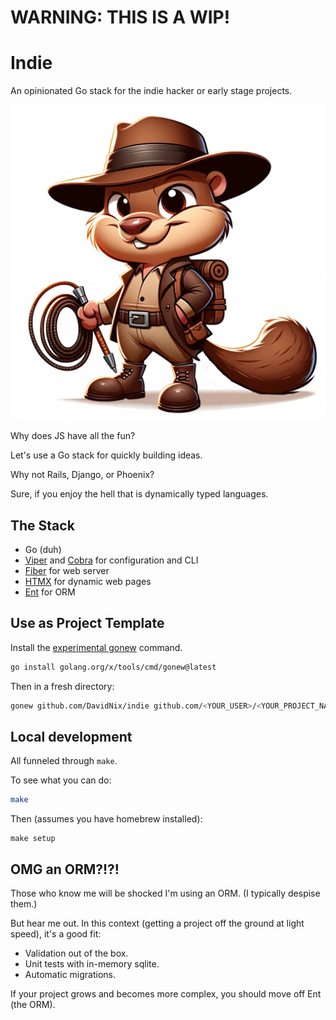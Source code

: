 # WARNING: THIS IS A WIP!

# Indie
An opinionated Go stack for the indie hacker or early stage projects.

![indie-logo.png](indie-logo.png)

Why does JS have all the fun?

Let's use a Go stack for quickly building ideas.

Why not Rails, Django, or Phoenix?

Sure, if you enjoy the hell that is dynamically typed languages.

## The Stack
- Go (duh)
- [Viper](https://github.com/spf13/viper) and [Cobra](https://github.com/spf13/cobra) for configuration and CLI
- [Fiber](https://gofiber.io) for web server
- [HTMX](https://htmx.org) for dynamic web pages
- [Ent](https://entgo.io) for ORM

## Use as Project Template

Install the [experimental gonew](https://go.dev/blog/gonew) command.

```sh
go install golang.org/x/tools/cmd/gonew@latest
```

Then in a fresh directory:

```sh
gonew github.com/DavidNix/indie github.com/<YOUR_USER>/<YOUR_PROJECT_NAME>
```

## Local development

All funneled through `make`.

To see what you can do:
```sh
make
```

Then (assumes you have homebrew installed):
```
make setup
```

## OMG an ORM?!?!

Those who know me will be shocked I'm using an ORM. (I typically despise them.)

But hear me out. In this context (getting a project off the ground at light speed), it's a good fit:
- Validation out of the box.
- Unit tests with in-memory sqlite.
- Automatic migrations.

If your project grows and becomes more complex, you should move off Ent (the ORM).